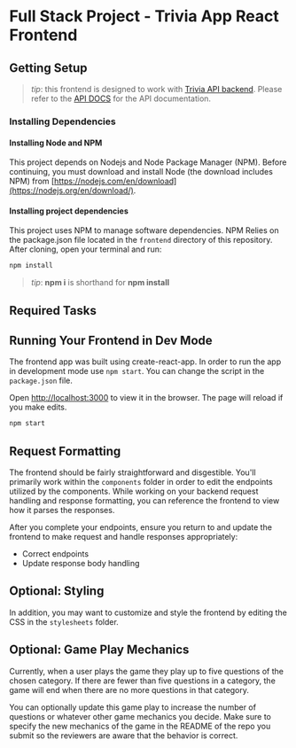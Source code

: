 # Full Stack Project - Trivia App React Frontend

## Getting Setup

> _tip_: this frontend is designed to work with [Trivia API backend](../backend). Please refer to the [API DOCS](../backend/README.md) for the API documentation.

### Installing Dependencies

#### Installing Node and NPM

This project depends on Nodejs and Node Package Manager (NPM). Before continuing, you must download and install Node
 (the download includes NPM) from [https://nodejs.com/en/download](https://nodejs.org/en/download/).

#### Installing project dependencies

This project uses NPM to manage software dependencies. NPM Relies on the package.json file located in the `frontend` 
directory of this repository. After cloning, open your terminal and run:

```bash
npm install
```

>_tip_: **npm i** is shorthand for **npm install**

## Required Tasks

## Running Your Frontend in Dev Mode

The frontend app was built using create-react-app. In order to run the app in development mode use ```npm start```. 
You can change the script in the ```package.json``` file. 

Open [http://localhost:3000](http://localhost:3000) to view it in the browser. The page will reload if you make edits.<br>

```bash
npm start
```

## Request Formatting

The frontend should be fairly straightforward and disgestible. You'll primarily work within the ```components``` 
folder in order to edit the endpoints utilized by the components. While working on your backend request handling and response formatting, you can reference the frontend to view how it parses the responses. 

After you complete your endpoints, ensure you return to and update the frontend to make request and handle responses appropriately: 
- Correct endpoints
- Update response body handling 

## Optional: Styling

In addition, you may want to customize and style the frontend by editing the CSS in the ```stylesheets``` folder. 

## Optional: Game Play Mechanics

Currently, when a user plays the game they play up to five questions of the chosen category. 
If there are fewer than five questions in a category, the game will end when there are no more questions in that category. 

You can optionally update this game play to increase the number of questions or whatever other game
 mechanics you decide. Make sure to specify the new mechanics of the game in the README of the repo
  you submit so the reviewers are aware that the behavior is correct. 